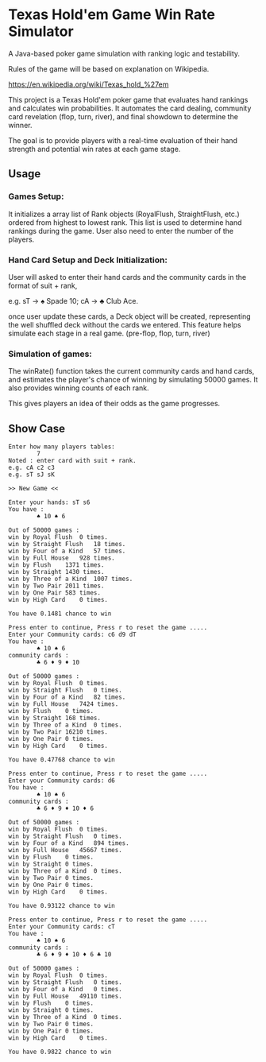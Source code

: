 # Texas Hold'em Game Win Rate Simulator
A Java-based poker game simulation with ranking logic and testability.

Rules of the game will be based on explanation on Wikipedia.

https://en.wikipedia.org/wiki/Texas_hold_%27em

This project is a Texas Hold'em poker game that evaluates hand rankings and calculates win probabilities.
It automates the card dealing, community card revelation (flop, turn, river), and final showdown to determine the winner.

The goal is to provide players with a real-time evaluation of their hand strength and potential win rates at each game stage.


## Usage
### Games Setup:
It initializes a array list of Rank objects (RoyalFlush, StraightFlush, etc.) ordered from highest to lowest rank. 
This list is used to determine hand rankings during the game. 
User also need to enter the number of the players.

### Hand Card Setup and Deck Initialization:
User will asked to enter their hand cards and the community cards in the format of suit + rank,

e.g. sT -> ♠ Spade 10; cA -> ♣ Club Ace.

once user update these cards, a Deck object will be created, representing the well shuffled deck without the cards we entered. 
This feature helps simulate each stage in a real game. 
(pre-flop, flop, turn, river)



### Simulation of games:
The winRate() function takes the current community cards and hand cards,
and estimates the player's chance of winning by simulating 50000 games. 
It also provides winning counts of each rank.

This gives players an idea of their odds as the game progresses.




## Show Case

    Enter how many players tables:
            7
    Noted : enter card with suit + rank.
    e.g. cA c2 c3
    e.g. sT sJ sK

    >> New Game <<

    Enter your hands: sT s6
    You have :
            ♠ 10 ♠ 6

    Out of 50000 games :
    win by Royal Flush	0 times.
    win by Straight Flush	18 times.
    win by Four of a Kind	57 times.
    win by Full House	928 times.
    win by Flush	1371 times.
    win by Straight	1430 times.
    win by Three of a Kind	1007 times.
    win by Two Pair	2011 times.
    win by One Pair	583 times.
    win by High Card	0 times.

    You have 0.1481 chance to win

    Press enter to continue, Press r to reset the game .....
    Enter your Community cards: c6 d9 dT
    You have :
            ♠ 10 ♠ 6
    community cards :
            ♣ 6 ♦ 9 ♦ 10

    Out of 50000 games :
    win by Royal Flush	0 times.
    win by Straight Flush	0 times.
    win by Four of a Kind	82 times.
    win by Full House	7424 times.
    win by Flush	0 times.
    win by Straight	168 times.
    win by Three of a Kind	0 times.
    win by Two Pair	16210 times.
    win by One Pair	0 times.
    win by High Card	0 times.

    You have 0.47768 chance to win

    Press enter to continue, Press r to reset the game .....
    Enter your Community cards: d6
    You have :
            ♠ 10 ♠ 6
    community cards :
            ♣ 6 ♦ 9 ♦ 10 ♦ 6

    Out of 50000 games :
    win by Royal Flush	0 times.
    win by Straight Flush	0 times.
    win by Four of a Kind	894 times.
    win by Full House	45667 times.
    win by Flush	0 times.
    win by Straight	0 times.
    win by Three of a Kind	0 times.
    win by Two Pair	0 times.
    win by One Pair	0 times.
    win by High Card	0 times.

    You have 0.93122 chance to win

    Press enter to continue, Press r to reset the game .....
    Enter your Community cards: cT
    You have :
            ♠ 10 ♠ 6
    community cards :
            ♣ 6 ♦ 9 ♦ 10 ♦ 6 ♣ 10

    Out of 50000 games :
    win by Royal Flush	0 times.
    win by Straight Flush	0 times.
    win by Four of a Kind	0 times.
    win by Full House	49110 times.
    win by Flush	0 times.
    win by Straight	0 times.
    win by Three of a Kind	0 times.
    win by Two Pair	0 times.
    win by One Pair	0 times.
    win by High Card	0 times.

    You have 0.9822 chance to win

